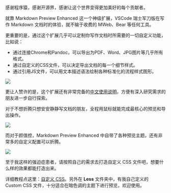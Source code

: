 感谢程序猿，感谢开源界，感谢让这个世界变得更加美好的每个贡献者。

就靠 Markdown Preview Enhanced 这一个神级扩展，VSCode 瑞士军刀版在写作 Markdown 文档时的体验，就不输于收费的 MWeb、Bear 等任何工具。

更重要的是，通过这个扩展几乎可以定制你写作文档时所需要的一切自定义功能，比如说：

+ 通过连接Chrome和Pandoc，可以导出为PDF、Word、JPG图片等几乎所有格式。
+ 通过自定义的CSS文件，可以决定导出文档的每一个细节样式。
+ 通过引用JS文件，可以用文本描述语法绘制各种标准化的流程样式图形。

![](http://assets.libukai.top/img/正则图形.jpg)

更让人赞许的是，这个扩展还有非常完备的[中文使用说明](https://shd101wyy.github.io/markdown-preview-enhanced/#/zh-cn/)，方便有深入研究需求的朋友进一步自行探索。

对于不想折腾只想安安静静写文档的朋友，全程用鼠标就能完成最核心的预览和导出操作。

![](http://assets.libukai.top/img/MPE.gif)

而对于颜值控，Markdown Preview Enhanced 中自带了各种预览主题，还有非常多的自定义配置可以折腾。

![](http://assets.libukai.top/img/MPE_Preview_Theme.jpg)


至于我这样的强迫症患者，请按照自己的需求去打造自定义 CSS 文件吧，想要什么样的效果都能打造出来。

详细教程点这里：[自定义 CSS](https://shd101wyy.github.io/markdown-preview-enhanced/#/zh-cn/customize-css)。另外在 **Less** 文件夹中，有我自己定义的 Custom CSS 文件，十分适合在暗色调的主题下进行预览，欢迎使用。
